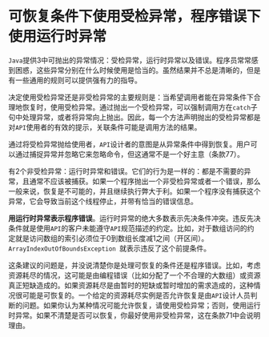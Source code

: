 # 可恢复条件下使用受检异常，程序错误下使用运行时异常

`Java`提供3中可抛出的异常情况：受检异常，运行时异常以及错误。程序员常常感到困惑，这些异常分别在什么时候使用是恰当的。虽然结果并不总是清晰的，但是有一些通用的规则可以提供强有力的指导。

决定使用受检异常还是非受检异常的主要规则是：当希望调用者能在异常条件下合理地恢复时，使用受检异常。通过抛出一个受检异常，可以强制调用方在`catch`子句中处理异常，或者将异常向上抛出。因此，每一个方法声明抛出的受检异常都是对`API`使用者的有效的提示，关联条件可能是调用方法的结果。

通过将受检异常抛给使用者，`API`设计者的意图是从异常条件中得到恢复。用户可以通过捕捉异常并忽略它来忽略命令，但这通常不是一个好主意（条款77）。

有2个非受检异常：运行时异常和错误。它们的行为是一样的：都是不需要的异常，且通常不应该被捕获。如果一个程序抛出一个非受检异常或者一个错误，那么一般来说，恢复是不可能的，并且继续执行弊大于利。如果一个程序没有捕获这个异常，它会导致当前这个线程停止，并带有恰当的错误信息。

**用运行时异常表示程序错误**。运行时异常的绝大多数表示先决条件冲突。违反先决条件就是使用`API`的客户未能遵守`API`规范描述的约定。比如，对于数组访问的约定就是访问数组的索引必须位于0到数组长度减1之间（开区间）。`ArrayIndexOutOfBoundsException `就表示违反了这个前提条件。

这条建议的问题是，并没说清楚你是处理可恢复的条件还是程序错误。比如，考虑资源耗尽的情况，这可能是由编程错误（比如分配了一个不合理的大数组）或资源真正短缺造成的。如果资源耗尽是由暂时的短缺或暂时增加的需求造成的，这种情况很可能是可恢复的。一个给定的资源耗尽实例是否允许恢复是由`API`设计人员判断的问题。如果你认为某种情况可能允许恢复，请使用受检异常；否则，使用运行时异常。如果不清楚是否可以恢复，你最好使用非受检异常，这在条款71中会说明理由。

